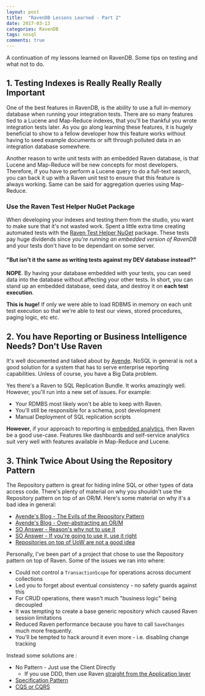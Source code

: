 ```yaml
---
layout: post
title:  "RavenDB Lessons Learned - Part 2"
date: 2017-03-13
categories: RavenDB
tags: nosql
comments: true
---
```


A continuation of my lessons learned on RavenDB. Some tips on testing and what not to do.

## 1. Testing Indexes is Really Really Really Important

One of the best features in RavenDB, is the ability to use a full in-memory database when running your integration tests.
There are so many features tied to a Lucene and Map-Reduce indexes, that you'll be thankful you wrote integration tests later. 
As you go along learning these features, it is hugely beneficial to show to a fellow developer how this feature works without having to seed example documents or sift through polluted data in an integration database somewhere.

Another reason to write unit tests with an embedded Raven database, is that Lucene and Map-Reduce will be new concepts for most developers. 
Therefore, if you have to perform a Lucene query to do a full-text search, you can back it up with a Raven unit test to ensure that this feature is always working.
Same can be said for aggregation queries using Map-Reduce.


### Use the Raven Test Helper NuGet Package
When developing your indexes and testing them from the studio, you want to make sure that it's not wasted work. Spent a little extra time creating automated tests with the [Raven Test Helper NuGet](https://www.nuget.org/packages/RavenDB.Tests.Helpers/)  package.
These tests pay huge dividends since *you're running an embedded version of RavenDB* and your tests don't have to be dependant on some server.

#### "But isn't it the same as writing tests against my DEV  database instead?"

**NOPE**. By having your database embedded with your tests, you can seed data into the database without affecting your other tests. 
In short, you can stand up an embedded database, seed data, and destroy it on **each test execution**.

**This is huge!** If only we were able to load RDBMS in memory on each unit test execution so that we're able to test our views, stored procedures, paging logic, etc etc.


## 2. You have Reporting or Business Intelligence Needs? Don't Use Raven

It's well documented and talked about by [Ayende](https://ayende.com/blog/136197/when-should-you-not-use-ravendb). NoSQL in general is not a good solution for a system that has to serve enterprise reporting capabilities.
Unless of course, you have a Big Data problem.

Yes there's a Raven to SQL Replication Bundle. It works amazingly well. However, you'll run into a new set of issues. For example: 
- Your RDMBS most likely won't be able to keep with Raven.
- You'll still be responsible for a schema, post development
- Manual Deployment of SQL replication scripts

**However**, if your approach to reporting is [embedded analytics](http://searchcio.techtarget.com/definition/embedded-analytics), then Raven be a good use-case. 
Features like dashboards and self-service analytics suit very well with features available in Map-Reduce and Lucene.

## 3. Think Twice About Using the Repository Pattern

The Repository pattern is great for hiding inline SQL or other types of data access code. There's plenty of material on why you shouldn't use the Repository pattern on top of an OR/M.
Here's some material on why it's a bad idea in general:
- [Ayende's Blog - The Evils of the Repository Pattern](https://ayende.com/blog/4784/architecting-in-the-pit-of-doom-the-evils-of-the-repository-abstraction-layer)
- [Ayende's Blog - Over-abstracting an OR/M](https://ayende.com/blog/4788/the-wages-of-sin-proper-and-improper-usage-of-abstracting-an-or-m)
- [SO Answer - Reason's why not to use it](http://stackoverflow.com/a/20159814/3638742)
- [SO Answer - If you're going to use it, use it right](http://stackoverflow.com/a/17449231/3638742)
- [Repositories on top of UoW are not a good idea](http://rob.conery.io/2014/03/04/repositories-and-unitofwork-are-not-a-good-idea/)

Personally, I've been part of a project that chose to use the Repository pattern on top of Raven. Some of the issues we ran into where:
- Could not control a `TransactionScope` for operations across document collections
- Led you to forget about eventual consistency - no safety guards against this
- For CRUD operations, there wasn't much "business logic" being decoupled
- It was tempting to create a base generic repository which caused Raven session limitations
- Reduced Raven performance because you have to call `SaveChanges` much more frequently.
- You'll be tempted to hack around it even more - i.e. disabling change tracking

Instead some solutions are :
- No Pattern - Just use the Client Directly
  - If you use DDD, then use Raven [straight from the Application layer](http://stackoverflow.com/a/17583529/3638742)
- [Specification Pattern](https://en.wikipedia.org/wiki/Specification_pattern)
- [CQS or CQRS](https://lostechies.com/jimmybogard/2012/10/08/favor-query-objects-over-repositories/)
